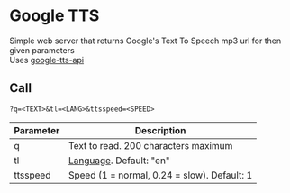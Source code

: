 
# Google TTS

Simple web server that returns Google's Text To Speech mp3 url for then given parameters  
Uses [google-tts-api](https://github.com/zlargon/google-tts)

## Call

    ?q=<TEXT>&tl=<LANG>&ttsspeed=<SPEED>

| Parameter | Description
|---        |---
| q         | Text to read. 200 characters maximum
| tl        | [Language](https://cloud.google.com/speech/docs/languages). Default: "en"
| ttsspeed  | Speed (1 = normal, 0.24 = slow). Default: 1
